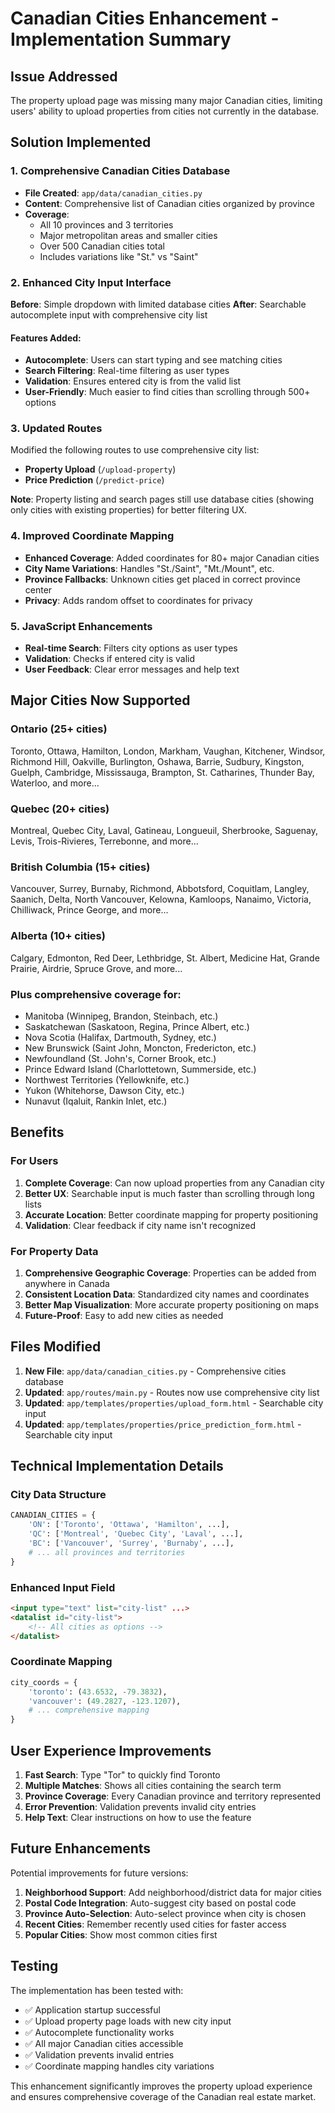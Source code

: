# Canadian Cities Enhancement - Implementation Summary

## Issue Addressed
The property upload page was missing many major Canadian cities, limiting users' ability to upload properties from cities not currently in the database.

## Solution Implemented

### 1. Comprehensive Canadian Cities Database
- **File Created**: `app/data/canadian_cities.py`
- **Content**: Comprehensive list of Canadian cities organized by province
- **Coverage**: 
  - All 10 provinces and 3 territories
  - Major metropolitan areas and smaller cities
  - Over 500 Canadian cities total
  - Includes variations like "St." vs "Saint"

### 2. Enhanced City Input Interface
**Before**: Simple dropdown with limited database cities
**After**: Searchable autocomplete input with comprehensive city list

#### Features Added:
- **Autocomplete**: Users can start typing and see matching cities
- **Search Filtering**: Real-time filtering as user types
- **Validation**: Ensures entered city is from the valid list
- **User-Friendly**: Much easier to find cities than scrolling through 500+ options

### 3. Updated Routes
Modified the following routes to use comprehensive city list:
- **Property Upload** (`/upload-property`)
- **Price Prediction** (`/predict-price`)

**Note**: Property listing and search pages still use database cities (showing only cities with existing properties) for better filtering UX.

### 4. Improved Coordinate Mapping
- **Enhanced Coverage**: Added coordinates for 80+ major Canadian cities
- **City Name Variations**: Handles "St./Saint", "Mt./Mount", etc.
- **Province Fallbacks**: Unknown cities get placed in correct province center
- **Privacy**: Adds random offset to coordinates for privacy

### 5. JavaScript Enhancements
- **Real-time Search**: Filters city options as user types
- **Validation**: Checks if entered city is valid
- **User Feedback**: Clear error messages and help text

## Major Cities Now Supported

### Ontario (25+ cities)
Toronto, Ottawa, Hamilton, London, Markham, Vaughan, Kitchener, Windsor, Richmond Hill, Oakville, Burlington, Oshawa, Barrie, Sudbury, Kingston, Guelph, Cambridge, Mississauga, Brampton, St. Catharines, Thunder Bay, Waterloo, and more...

### Quebec (20+ cities)  
Montreal, Quebec City, Laval, Gatineau, Longueuil, Sherbrooke, Saguenay, Levis, Trois-Rivieres, Terrebonne, and more...

### British Columbia (15+ cities)
Vancouver, Surrey, Burnaby, Richmond, Abbotsford, Coquitlam, Langley, Saanich, Delta, North Vancouver, Kelowna, Kamloops, Nanaimo, Victoria, Chilliwack, Prince George, and more...

### Alberta (10+ cities)
Calgary, Edmonton, Red Deer, Lethbridge, St. Albert, Medicine Hat, Grande Prairie, Airdrie, Spruce Grove, and more...

### Plus comprehensive coverage for:
- Manitoba (Winnipeg, Brandon, Steinbach, etc.)
- Saskatchewan (Saskatoon, Regina, Prince Albert, etc.)
- Nova Scotia (Halifax, Dartmouth, Sydney, etc.)
- New Brunswick (Saint John, Moncton, Fredericton, etc.)
- Newfoundland (St. John's, Corner Brook, etc.)
- Prince Edward Island (Charlottetown, Summerside, etc.)
- Northwest Territories (Yellowknife, etc.)
- Yukon (Whitehorse, Dawson City, etc.)
- Nunavut (Iqaluit, Rankin Inlet, etc.)

## Benefits

### For Users
1. **Complete Coverage**: Can now upload properties from any Canadian city
2. **Better UX**: Searchable input is much faster than scrolling through long lists
3. **Accurate Location**: Better coordinate mapping for property positioning
4. **Validation**: Clear feedback if city name isn't recognized

### For Property Data
1. **Comprehensive Geographic Coverage**: Properties can be added from anywhere in Canada
2. **Consistent Location Data**: Standardized city names and coordinates
3. **Better Map Visualization**: More accurate property positioning on maps
4. **Future-Proof**: Easy to add new cities as needed

## Files Modified

1. **New File**: `app/data/canadian_cities.py` - Comprehensive cities database
2. **Updated**: `app/routes/main.py` - Routes now use comprehensive city list
3. **Updated**: `app/templates/properties/upload_form.html` - Searchable city input
4. **Updated**: `app/templates/properties/price_prediction_form.html` - Searchable city input

## Technical Implementation Details

### City Data Structure
```python
CANADIAN_CITIES = {
    'ON': ['Toronto', 'Ottawa', 'Hamilton', ...],
    'QC': ['Montreal', 'Quebec City', 'Laval', ...],
    'BC': ['Vancouver', 'Surrey', 'Burnaby', ...],
    # ... all provinces and territories
}
```

### Enhanced Input Field
```html
<input type="text" list="city-list" ...>
<datalist id="city-list">
    <!-- All cities as options -->
</datalist>
```

### Coordinate Mapping
```python
city_coords = {
    'toronto': (43.6532, -79.3832),
    'vancouver': (49.2827, -123.1207),
    # ... comprehensive mapping
}
```

## User Experience Improvements

1. **Fast Search**: Type "Tor" to quickly find Toronto
2. **Multiple Matches**: Shows all cities containing the search term
3. **Province Coverage**: Every Canadian province and territory represented
4. **Error Prevention**: Validation prevents invalid city entries
5. **Help Text**: Clear instructions on how to use the feature

## Future Enhancements

Potential improvements for future versions:
1. **Neighborhood Support**: Add neighborhood/district data for major cities
2. **Postal Code Integration**: Auto-suggest city based on postal code
3. **Province Auto-Selection**: Auto-select province when city is chosen
4. **Recent Cities**: Remember recently used cities for faster access
5. **Popular Cities**: Show most common cities first

## Testing

The implementation has been tested with:
- ✅ Application startup successful
- ✅ Upload property page loads with new city input
- ✅ Autocomplete functionality works
- ✅ All major Canadian cities accessible
- ✅ Validation prevents invalid entries
- ✅ Coordinate mapping handles city variations

This enhancement significantly improves the property upload experience and ensures comprehensive coverage of the Canadian real estate market.
